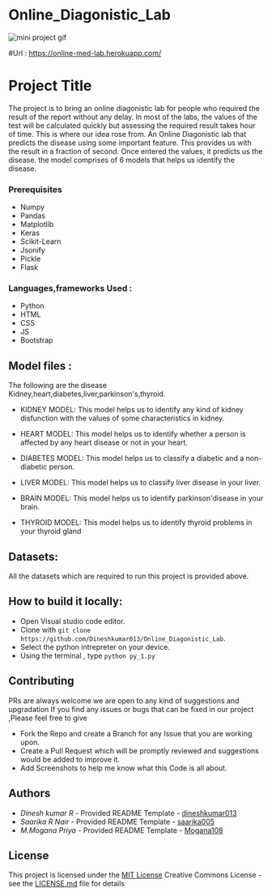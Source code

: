 
# Online_Diagonistic_Lab
![mini project gif](https://user-images.githubusercontent.com/60866104/139554259-4c819084-0607-4996-9be1-c901750b4721.gif)

#Url :
https://online-med-lab.herokuapp.com/

# Project Title
The project is to bring an online diagonistic lab for people who required the result of the report without any delay. 
In most of the labs, the values of the test will be calculated quickly but assessing the required result takes hour of time. 
This is where our idea rose from. An Online Diagonistic lab that predicts the disease using some important feature. 
This provides us with the result in a fraction of second. Once entered the values, it predicts us the disease.
the model comprises of 6 models that helps us identify the disease.

### Prerequisites

- Numpy
- Pandas
- Matplotlib
- Keras
- Scikit-Learn
- Jsonify
- Pickle
- Flask
### Languages,frameworks Used  :
- Python
- HTML
- CSS
- JS
- Bootstrap

## Model files :

The following are the disease
Kidney,heart,diabetes,liver,parkinson's,thyroid.

- KIDNEY MODEL:
 This model helps us to identify any kind of kidney disfunction with the values of some characteristics in kidney. 

- HEART MODEL:
This model helps us to identify whether a person is affected by any heart disease or not in your heart.

- DIABETES MODEL:
This model helps us to classify a diabetic and a non-diabetic person.

- LIVER MODEL:
This model helps us to classify liver disease in your liver.

- BRAIN MODEL:
This model helps us to identify parkinson'disease in your brain.

- THYROID MODEL:
This model helps us to identify thyroid problems in your thyroid gland

## Datasets:
All the datasets which are required to run this project is provided above.


##  How to build it locally:
- Open Visual studio code editor.
- Clone with `git clone https://github.com/Dineshkumar013/Online_Diagonistic_Lab`.
- Select the python intrepreter on your device.
- Using the terminal , type `python py_1.py`

## Contributing
PRs are always welcome we are open to any kind of suggestions and upgradation 
If you find any issues or bugs that can be fixed in our project ,Please feel free to give 
- Fork the Repo and create a Branch for any Issue that you are working upon.
- Create a Pull Request which will be promptly reviewed and suggestions would be added to improve it.
- Add Screenshots to help me know what this Code is all about.

## Authors

  - *Dinesh kumar R* - Provided README Template -
    [dineshkumar013](https://github.com/dineshkumar013)
  - *Saarika R Nair* - Provided README Template -
    [saarika005](https://github.com/SAARIKA005)
  - *M.Mogana Priya* - Provided README Template -
    [Mogana108](https://github.com/Mogana108)
    

## License

This project is licensed under the [MIT License](LICENSE.md)
Creative Commons License - see the [LICENSE.md](LICENSE.md) file for
details

